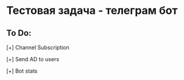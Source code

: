 # Тестовая задача - телеграм бот

## To Do:
[+] Channel Subscription

[+] Send AD to users

[+] Bot stats